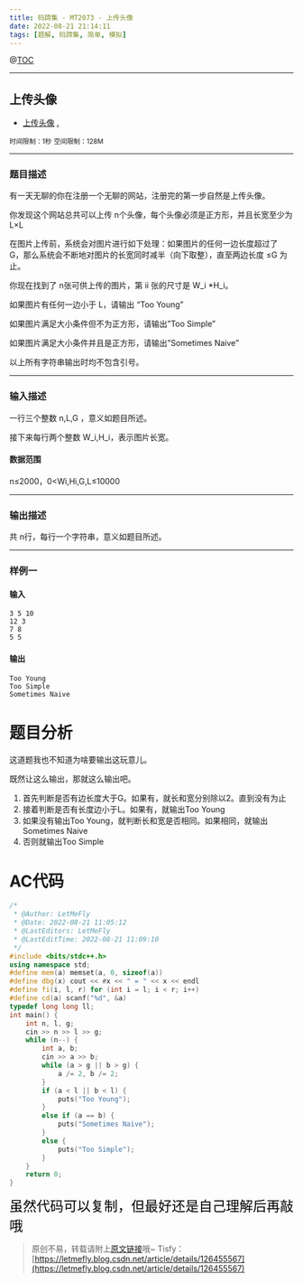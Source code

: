 ```yaml
---
title: 码蹄集 - MT2073 - 上传头像
date: 2022-08-21 21:14:11
tags: [题解, 码蹄集, 简单, 模拟]
---
```


@[TOC](传送门)


---


## 上传头像
+ <a href="https://matiji.net/exam/brushquestion/73/3181/1DC60EA6DF83A333301CFFE1407FBA59"> 上传头像</a> <a href="https://matiji.net/exam/dohomework/1500/3">.</a>

<small>时间限制：1秒</small>
<small>空间限制：128M</small>



---



### 题目描述

有一天无聊的你在注册一个无聊的网站，注册完的第一步自然是上传头像。

你发现这个网站总共可以上传 n个头像，每个头像必须是正方形，并且长宽至少为L×L

在图片上传前，系统会对图片进行如下处理：如果图片的任何一边长度超过了 G，那么系统会不断地对图片的长宽同时减半（向下取整），直至两边长度 ≤G 为止。

你现在找到了 n张可供上传的图片，第 ii 张的尺寸是 W_i *H_i。

如果图片有任何一边小于 L，请输出 “Too Young”

如果图片满足大小条件但不为正方形，请输出”Too Simple”

如果图片满足大小条件并且是正方形，请输出”Sometimes Naive”

以上所有字符串输出时均不包含引号。


---

### 输入描述



一行三个整数 n,L,G ，意义如题目所述。

接下来每行两个整数 W_i,H_i，表示图片长宽。

#### 数据范围

n≤2000，0<Wi,Hi,G,L≤10000

---


### 输出描述


共 n行，每行一个字符串，意义如题目所述。



---


### 样例一

#### 输入

```
3 5 10
12 3
7 8
5 5
```

#### 输出

```
Too Young
Too Simple
Sometimes Naive
```




# 题目分析

这道题我也不知道为啥要输出这玩意儿。

既然让这么输出，那就这么输出吧。

1. 首先判断是否有边长度大于G。如果有，就长和宽分别除以2。直到没有为止
2. 接着判断是否有长度边小于L。如果有，就输出Too Young
3. 如果没有输出Too Young，就判断长和宽是否相同。如果相同，就输出Sometimes Naive
4. 否则就输出Too Simple

# AC代码

```cpp
/*
 * @Author: LetMeFly
 * @Date: 2022-08-21 11:05:12
 * @LastEditors: LetMeFly
 * @LastEditTime: 2022-08-21 11:09:10
 */
#include <bits/stdc++.h>
using namespace std;
#define mem(a) memset(a, 0, sizeof(a))
#define dbg(x) cout << #x << " = " << x << endl
#define fi(i, l, r) for (int i = l; i < r; i++)
#define cd(a) scanf("%d", &a)
typedef long long ll;
int main() {
    int n, l, g;
    cin >> n >> l >> g;
    while (n--) {
        int a, b;
        cin >> a >> b;
        while (a > g || b > g) {
            a /= 2, b /= 2;
        }
        if (a < l || b < l) {
            puts("Too Young");
        }
        else if (a == b) {
            puts("Sometimes Naive");
        }
        else {
            puts("Too Simple");
        }
    }
    return 0;
}
```

<font color="black" face="楷体" size="5px">虽然代码可以复制，但最好还是自己理解后再敲哦</font>

<!-- <font color="black" face="楷体" size="5px">每周提前更新菁英班周赛题解，点关注，不迷路</font> -->

>原创不易，转载请附上[原文链接](https://blog.letmefly.xyz/2022/08/21/MaTiJi%20-%20MT2073%20-%20%E4%B8%8A%E4%BC%A0%E5%A4%B4%E5%83%8F/)哦~
>Tisfy：[https://letmefly.blog.csdn.net/article/details/126455567](https://letmefly.blog.csdn.net/article/details/126455567)